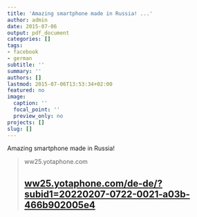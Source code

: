 ```yaml
---
title: 'Amazing smartphone made in Russia! ...'
author: admin
date: 2015-07-06
output: pdf_document
categories: []
tags:
- facebook
- german
subtitle: ''
summary: ''
authors: []
lastmod: 2015-07-06T13:53:34+02:00
featured: no
image:
  caption: ''
  focal_point: ''
  preview_only: no
projects: []
slug: []
---
```

Amazing smartphone made in Russia!
> ww25.yotaphone.com
> ## [ww25.yotaphone.com/de-de/?subid1=20220207-0722-0021-a03b-466b902005e4](https://yotaphone.com/de-de/)
>

